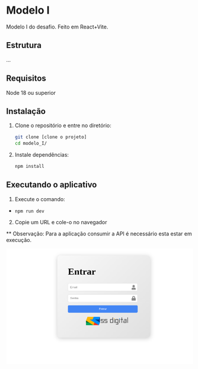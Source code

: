 # Modelo I

Modelo I do desafio. Feito em React+Vite.

## Estrutura

...

## Requisitos

Node 18 ou superior

## Instalação

1. Clone o repositório e entre no diretório:

   ```bash
   git clone [clone o projeto]
   cd modelo_I/

   ```

2. Instale dependências:

   ```bash
   npm install
   ```

## Executando o aplicativo

1. Execute o comando:

- `npm run dev`

2. Copie um URL e cole-o no navegador

** Observação: 
Para a aplicação consumir a API é necessário esta estar em execução.


![Tela de login](login.png)
